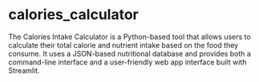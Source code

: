 # calories_calculator
The Calories Intake Calculator is a Python-based tool that allows users to calculate their total calorie and nutrient intake based on the food they consume. It uses a JSON-based nutritional database and provides both a command-line interface and a user-friendly web app interface built with Streamlit.
